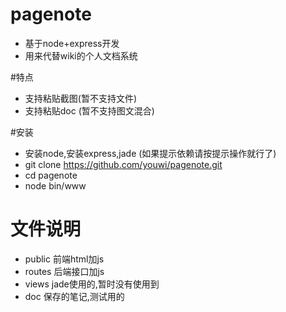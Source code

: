 # pagenote
-  基于node+express开发
- 用来代替wiki的个人文档系统
 
#特点
 * 支持粘贴截图(暂不支持文件)
 * 支持粘贴doc (暂不支持图文混合)
 
#安装
 * 安装node,安装express,jade (如果提示依赖请按提示操作就行了)
 * git clone https://github.com/youwi/pagenote.git
 * cd pagenote
 * node bin/www
 
# 文件说明
- public 前端html加js
- routes 后端接口加js
- views  jade使用的,暂时没有使用到
- doc 保存的笔记,测试用的
  

